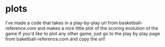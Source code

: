 # plots
I've made a code that takes in a play-by-play url from basketball-reference.com and makes a nice little plot of the scoring evolution of the game
If you'd like to plot any other game, just go to the play by play page from baketball-reference.com and copy the url!
